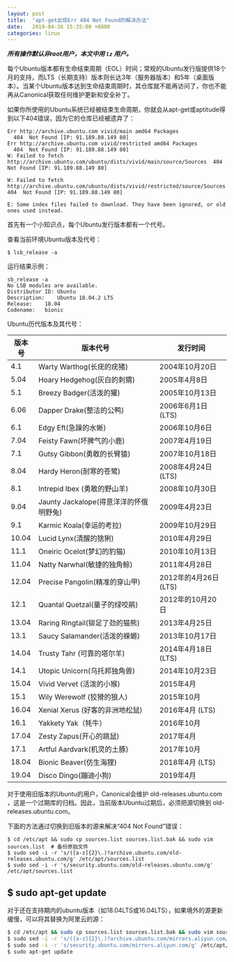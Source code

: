 ```yaml
---
layout: post
title:  "apt-get出现Err 404 Not Found的解决办法"
date:   2019-04-26 15:35:00 +0800
categories: linux
---
```

***所有操作默认非root用户，本文中用 `lz` 用户。***

每个Ubuntu版本都有生命结束周期（EOL）时间；常规的Ubuntu发行版提供18个月的支持，而LTS（长期支持）版本则长达3年（服务器版本）和5年（桌面版本）。当某个Ubuntu版本达到生命结束周期时，其仓库就不能再访问了，你也不能再从Canonical获取任何维护更新和安全补丁。

如果你所使用的Ubuntu系统已经被结束生命周期，你就会从apt-get或aptitude得到以下404错误，因为它的仓库已经被遗弃了：

```shell
Err http://archive.ubuntu.com vivid/main amd64 Packages
  404  Not Found [IP: 91.189.88.149 80]
Err http://archive.ubuntu.com vivid/restricted amd64 Packages
  404  Not Found [IP: 91.189.88.149 80]
W: Failed to fetch http://archive.ubuntu.com/ubuntu/dists/vivid/main/source/Sources  404  Not Found [IP: 91.189.88.149 80]

W: Failed to fetch http://archive.ubuntu.com/ubuntu/dists/vivid/restricted/source/Sources  404  Not Found [IP: 91.189.88.149 80]

E: Some index files failed to download. They have been ignored, or old ones used instead.
```

首先有一个小知识点，每个Ubuntu发行版本都有一个代号。

查看当前环境Ubuntu版本及代号：

```shell
$ lsb_release -a
```

运行结果示例：

```shelll
sb_release -a
No LSB modules are available.
Distributor ID:	Ubuntu
Description:	Ubuntu 18.04.2 LTS
Release:	18.04
Codename:	bionic
```

Ubuntu历代版本及其代号：

版本号 | 版本代号 |  发行时间  
-|-|-
4.1|Warty Warthog(长疣的疣猪)|2004年10月20日
5.04|Hoary Hedgehog(灰白的刺猬)|2005年4月8日
5.1|Breezy Badger(活泼的獾)|2005年10月13日
6.06|Dapper Drake(整洁的公鸭)|2006年6月1日(LTS)
6.1|Edgy Eft(急躁的水蜥)|2006年10月6日
7.04|Feisty Fawn(坏脾气的小鹿)|2007年4月19日
7.1|Gutsy Gibbon(勇敢的长臂猿)|2007年10月18日
8.04|Hardy Heron(耐寒的苍鹭)|2008年4月24日(LTS)
8.1|Intrepid Ibex (勇敢的野山羊)|2008年10月30日
9.04|Jaunty Jackalope(得意洋洋的怀俄明野兔)|2009年4月23日
9.1|Karmic Koala(幸运的考拉)|2009年10月29日
10.04|Lucid Lynx(清醒的猞猁)|2010年4月29日
11.1|Oneiric Ocelot(梦幻的豹猫)|2010年10月13日
11.04|Natty Narwhal(敏捷的独角鲸)|2011年4月28日
12.04|Precise Pangolin(精准的穿山甲)|2012年的4月26日(LTS)
12.1|Quantal Quetzal(量子的绿咬鹃)|2012年的10月20日
13.04|Raring Ringtail(铆足了劲的猫熊)|2013年4月25日
13.1|Saucy Salamander(活泼的蝾螈)|2013年10月17日
14.04|Trusty Tahr (可靠的塔尔羊)|2014年4月18日 (LTS)
14.1|Utopic Unicorn(乌托邦独角兽)|2014年10月23日
15.04|Vivid Vervet (活泼的小猴)|2015年4月
15.1|Wily Werewolf (狡猾的狼人)|2015年10月
16.04|Xenial Xerus (好客的非洲地松鼠)|2016年4月 (LTS)
16.1|Yakkety Yak（牦牛）|2016年10月
17.04|Zesty Zapus(开心的跳鼠)|2017年4月
17.1|Artful Aardvark(机灵的土豚)|2017年10月
18.04|Bionic Beaver(仿生海狸)|2018年4月 (LTS)
19.04|Disco Dingo(蹦迪小狗)|2019年4月

对于使用旧版本的Ubuntu的用户，Canonical会维护 old-releases.ubuntu.com ，这是一个过期库的归档。因此，当前版本Ubuntu过期后，必须把源切换到 old-releases.ubuntu.com。  

下面的方法通过切换到旧版本的源来解决“404 Not Found”错误：

```shell
$ cd /etc/apt && sudo cp sources.list sources.list.bak && sudo vim sources.list  # 备份原始文件
$ sudo sed -i -r 's/([a-z]{2}\.)?archive.ubuntu.com/old-releases.ubuntu.com/g' /etc/apt/sources.list
$ sudo sed -i -r 's/security.ubuntu.com/old-releases.ubuntu.com/g' /etc/apt/sources.list
```
$ sudo apt-get update
---

对于还在支持期内的ubuntu版本（如18.04LTS或16.04LTS），如果境外的源更新缓慢，可以将其替换为阿里云的源：

```sh
$ cd /etc/apt && sudo cp sources.list sources.list.bak && sudo vim sources.list  # 备份原始文件
$ sudo sed -i -r 's/([a-z]{2}\.)?archive.ubuntu.com/mirrors.aliyun.com/g' /etc/apt/sources.list
$ sudo sed -i -r 's/security.ubuntu.com/mirrors.aliyun.com/g' /etc/apt/sources.list
$ sudo apt-get update
```



